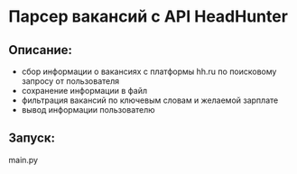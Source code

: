 # Парсер вакансий с API HeadHunter
## Описание:
* сбор информации о вакансиях с платформы hh.ru по поисковому запросу от пользователя
* сохранение информации в файл
* фильтрация вакансий по ключевым словам и желаемой зарплате
* вывод информации пользователю

## Запуск:
main.py
